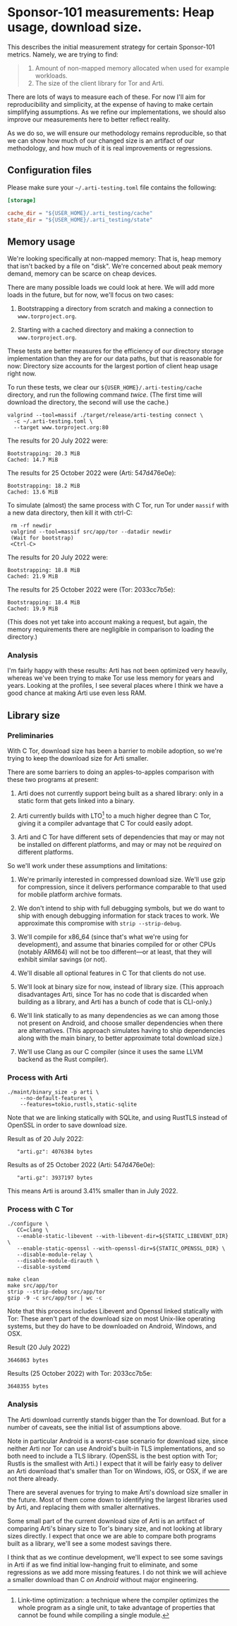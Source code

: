 # Sponsor-101 measurements: Heap usage, download size.

This describes the initial measurement strategy for certain Sponsor-101
metrics.  Namely, we are trying to find:

> 1. Amount of non-mapped memory allocated when used for example workloads.
> 2. The size of the client library for Tor and Arti.

There are lots of ways to measure each of these.  For now I'll aim for
reproducibility and simplicity, at the expense of having to make certain
simplifying assumptions.  As we refine our implementations, we should
also improve our measurements here to better reflect reality.

As we do so, we will ensure our methodology remains reproducible, so
that we can show how much of our changed size is an artifact of our
methodology, and how much of it is real improvements or regressions.

## Configuration files

Please make sure your `~/.arti-testing.toml` file contains the following:

```toml
[storage]

cache_dir = "${USER_HOME}/.arti_testing/cache"
state_dir = "${USER_HOME}/.arti_testing/state"
```

## Memory usage

We're looking specifically at non-mapped memory: That is, heap memory
that isn't backed by a file on "disk".  We're concerned about peak
memory demand, memory can be scarce on cheap devices.

There are many possible loads we could look at here. We will add more
loads in the future, but for now, we'll focus on two cases:

1. Bootstrapping a directory from scratch and making a connection to
   `www.torproject.org`.

2. Starting with a cached directory and making a connection to
   `www.torproject.org`.

These tests are better measures for the efficiency of our directory
storage implementation than they are for our data paths, but that is
reasonable for now: Directory size accounts for the largest portion of
client heap usage right now.

To run these tests, we clear our `${USER_HOME}/.arti-testing/cache` directory,
and run the following command _twice_.  (The first time will download the
directory, the second will use the cache.)

```
valgrind --tool=massif ./target/release/arti-testing connect \
  -c ~/.arti-testing.toml \
  --target www.torproject.org:80
```

The results for 20 July 2022 were:

```
Bootstrapping: 20.3 MiB
Cached: 14.7 MiB
```

The results for 25 October 2022 were (Arti: 547d476e0e):

```
Bootstrapping: 18.2 MiB
Cached: 13.6 MiB
```

To simulate (almost) the same process with C Tor, run Tor under `massif`
with a new data directory, then kill it with ctrl-C:

```
 rm -rf newdir
 valgrind --tool=massif src/app/tor --datadir newdir
 (Wait for bootstrap)
 <Ctrl-C>
```

The results for 20 July 2022 were:

```
Bootstrapping: 18.8 MiB
Cached: 21.9 MiB
```

The results for 25 October 2022 were (Tor: 2033cc7b5e):

```
Bootstrapping: 18.4 MiB
Cached: 19.9 MiB
```

(This does not yet take into account making a request, but again, the
memory requirements there are negligible in comparison to loading the
directory.)

### Analysis

I'm fairly happy with these results: Arti has not been optimized very
heavily, whereas we've been trying to make Tor use less memory for years
and years.  Looking at the profiles, I see several places where I think
we have a good chance at making Arti use even less RAM.


## Library size

### Preliminaries

With C Tor, download size has been a barrier to mobile adoption, so
we're trying to keep the download size for Arti smaller.

There are some barriers to doing an apples-to-apples comparison with
these two programs at present:

1. Arti does not currently support being built as a shared library: only
   in a static form that gets linked into a binary.

2. Arti currently builds with LTO[^LTO] to a much higher degree than C
   Tor, giving it a compiler advantage that C Tor could easily adopt.

3. Arti and C Tor have different sets of dependencies that may or may
   not be installed on different platforms, and may or may not be
   _required_ on different platforms.


So we'll work under these assumptions and limitations:

1. We're primarily interested in compressed download size.  We'll use
   gzip for compression, since it delivers performance comparable to
   that used for mobile platform archive formats.

2. We don't intend to ship with full debugging symbols, but we do want
   to ship with enough debugging information for stack traces to work.
   We approximate this compromise with `strip --strip-debug`.

3. We'll compile for x86_64 (since that's what we're using for
   development), and assume that binaries compiled for or other CPUs
   (notably ARM64) will not be too different—or at least, that they will
   exhibit similar savings (or not).

4. We'll disable all optional features in C Tor that clients do not use.

5. We'll look at binary size for now, instead of library size. (This
   approach disadvantages Arti, since Tor has no code that is discarded
   when building as a library, and Arti has a bunch of code that is
   CLI-only.)

6. We'll link statically to as many dependencies as we can among those
   not present on Android, and choose smaller dependencies when there
   are alternatives.  (This approach simulates having to ship
   dependencies along with the main binary, to better approximate total
   download size.)

7. We'll use Clang as our C compiler (since it uses the same LLVM
   backend as the Rust compiler).

### Process with Arti

```
./maint/binary_size -p arti \
    --no-default-features \
    --features=tokio,rustls,static-sqlite
```

Note that we are linking statically with SQLite, and using RustTLS
instead of OpenSSL in order to save download size.


Result as of 20 July 2022:

```
   "arti.gz": 4076384 bytes
```

Results as of 25 October 2022 (Arti: 547d476e0e):

```
   "arti.gz": 3937197 bytes
```

This means Arti is around 3.41% smaller than in July 2022.

### Process with C Tor


```
./configure \
   CC=clang \
   --enable-static-libevent --with-libevent-dir=${STATIC_LIBEVENT_DIR} \
   --enable-static-openssl --with-openssl-dir=${STATIC_OPENSSL_DIR} \
   --disable-module-relay \
   --disable-module-dirauth \
   --disable-systemd

make clean
make src/app/tor
strip --strip-debug src/app/tor
gzip -9 -c src/app/tor | wc -c
```

Note that this process includes Libevent and Openssl linked statically
with Tor: These aren't part of the download size on most Unix-like
operating systems, but they do have to be downloaded on Android,
Windows, and OSX.

Result (20 July 2022)

```
3646863 bytes
```

Results (25 October 2022) with Tor: 2033cc7b5e:

```
3648355 bytes
```

[^LTO]: Link-time optimization: a technique where the compiler optimizes
    the whole program as a single unit, to take advantage of properties
    that cannot be found while compiling a single module.

### Analysis

The Arti download currently stands bigger than the Tor download.  But
for a number of caveats, see the initial list of assumptions above.

Note in particular Android is a worst-case scenario for download size,
since neither Arti nor Tor can use Android's built-in TLS
implementations, and so both need to include a TLS library.  (OpenSSL is
the best option with Tor; Rustls is the smallest with Arti.)  I expect
that it will be fairly easy to deliver an Arti download that's smaller
than Tor on Windows, iOS, or OSX, if we are not there already.

There are several avenues for trying to make Arti's download size
smaller in the future.  Most of them come down to identifying the
largest libraries used by Arti, and replacing them with smaller
alternatives.

Some small part of the current download size of Arti is an artifact of
comparing Arti's binary size to Tor's binary size, and not looking at
library sizes directly. I expect that once we are able to compare both
programs built as a library, we'll see a some modest savings there.

I think that as we continue development, we'll expect to see some
savings in Arti if as we find initial low-hanging fruit to eliminate,
and some regressions as we add more missing features.  I do not think we
will achieve a smaller download than C _on Android_ without major
engineering.
